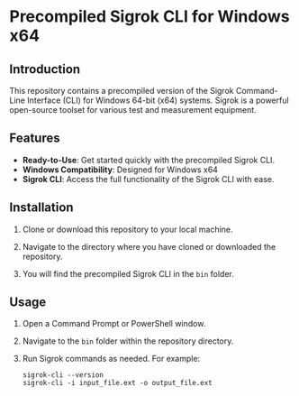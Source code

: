 # Precompiled Sigrok CLI for Windows x64

## Introduction

This repository contains a precompiled version of the Sigrok Command-Line Interface (CLI) for Windows 64-bit (x64) systems. Sigrok is a powerful open-source toolset for various test and measurement equipment.

## Features

- **Ready-to-Use**: Get started quickly with the precompiled Sigrok CLI.
- **Windows Compatibility**: Designed for Windows x64
- **Sigrok CLI**: Access the full functionality of the Sigrok CLI with ease.

## Installation

1. Clone or download this repository to your local machine.

2. Navigate to the directory where you have cloned or downloaded the repository.

3. You will find the precompiled Sigrok CLI in the `bin` folder.

## Usage

1. Open a Command Prompt or PowerShell window.

2. Navigate to the `bin` folder within the repository directory.

3. Run Sigrok commands as needed. For example:

   ```shell
   sigrok-cli --version
   sigrok-cli -i input_file.ext -o output_file.ext
